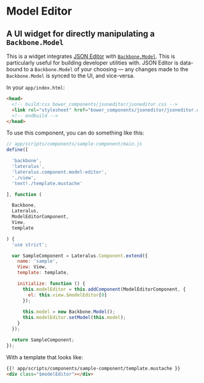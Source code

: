 # Model Editor

## A UI widget for directly manipulating a `Backbone.Model`

This is a widget integrates [JSON Editor](https://github.com/josdejong/jsoneditor/) with [`Backbone.Model`](http://backbonejs.org/#Model).  This is particularly useful for building developer utilities with.  JSON Editor is data-bound to a `Backbone.Model` of your choosing — any changes made to the `Backbone.Model` is synced to the UI, and vice-versa.

In your `app/index.html`:

````html
<head>
  <!-- build:css bower_components/jsoneditor/jsoneditor.css -->
  <link rel="stylesheet" href="bower_components/jsoneditor/jsoneditor.css">
  <!-- endbuild -->
</head>
````

To use this component, you can do something like this:

````javascript
// app/scripts/components/sample-component/main.js
define([

  'backbone',
  'lateralus',
  'lateralus.component.model-editor',
  './view',
  'text!./template.mustache'

], function (

  Backbone,
  Lateralus,
  ModelEditorComponent,
  View,
  template

) {
  'use strict';

  var SampleComponent = Lateralus.Component.extend({
    name: 'sample',
    View: View,
    template: template,

    initialize: function () {
      this.modelEditor = this.addComponent(ModelEditorComponent, {
        el: this.view.$modelEditor[0]
      });
      
      this.model = new Backbone.Model();
      this.modelEditor.setModel(this.model);
    }
  });

  return SampleComponent;
});
````

With a template that looks like:

````html
{{! app/scripts/components/sample-component/template.mustache }}
<div class="$modelEditor"></div>
````